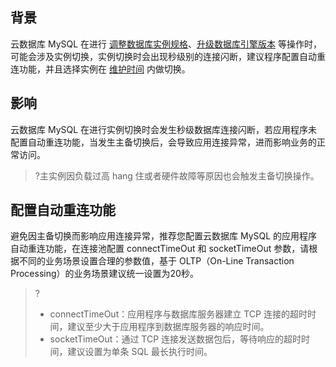 ## 背景
云数据库 MySQL 在进行 [调整数据库实例规格](https://cloud.tencent.com/document/product/236/19707)、[升级数据库引擎版本](https://cloud.tencent.com/document/product/236/8126) 等操作时，可能会涉及实例切换，实例切换时会出现秒级别的连接闪断，建议程序配置自动重连功能，并且选择实例在 [维护时间](https://cloud.tencent.com/document/product/236/10929) 内做切换。

## 影响
云数据库 MySQL 在进行实例切换时会发生秒级数据库连接闪断，若应用程序未配置自动重连功能，当发生主备切换后，会导致应用连接异常，进而影响业务的正常访问。

>?主实例因负载过高 hang 住或者硬件故障等原因也会触发主备切换操作。

## 配置自动重连功能
避免因主备切换而影响应用连接异常，推荐您配置云数据库 MySQL 的应用程序自动重连功能，在连接池配置 connectTimeOut 和 socketTimeOut 参数，请根据不同的业务场景设置合理的参数值，基于 OLTP（On-Line Transaction Processing）的业务场景建议统一设置为20秒。
>?
>- connectTimeOut：应用程序与数据库服务器建立 TCP 连接的超时时间，建议至少大于应用程序到数据库服务器的响应时间。
>- socketTimeOut：通过 TCP 连接发送数据包后，等待响应的超时时间，建议设置为单条 SQL 最长执行时间。

